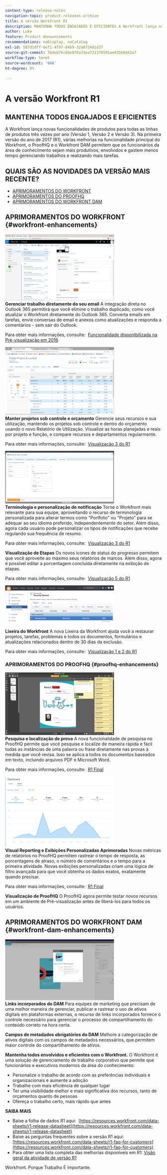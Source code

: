 ```yaml
---
content-type: release-notes
navigation-topic: product-releases-archive
title: A versão Workfront R1
description: MANTENHA TODOS ENGAJADOS E EFICIENTES A Workfront lança novas funcionalidades de produtos para todas as linhas de produtos três vezes por ano (Versão 1, Versão 2 e Versão 3). Na primeira versão do ano de 2017 (R1), várias melhorias na funcionalidade principal do Workfront, o ProofHQ e o Workfront DAM permitem que os funcionários da área de conhecimento sejam mais produtivos, envolvidos e gastem menos tempo gerenciando trabalhos e realizando mais tarefas.
author: Luke
feature: Product Announcements
recommendations: noDisplay, noCatalog
exl-id: 587d1dff-6ef1-4f97-84b9-32a073481d37
source-git-commit: 76deb76c66e8f8a7dea721378591ae035b8d42e7
workflow-type: tm+mt
source-wordcount: '666'
ht-degree: 0%

---
```


# A versão Workfront R1

## MANTENHA TODOS ENGAJADOS E EFICIENTES

A Workfront lança novas funcionalidades de produtos para todas as linhas de produtos três vezes por ano (Versão 1, Versão 2 e Versão 3). Na primeira versão do ano de 2017 (R1), várias melhorias na funcionalidade principal do Workfront, o ProofHQ e o Workfront DAM permitem que os funcionários da área de conhecimento sejam mais produtivos, envolvidos e gastem menos tempo gerenciando trabalhos e realizando mais tarefas.

## QUAIS SÃO AS NOVIDADES DA VERSÃO MAIS RECENTE?

* [APRIMORAMENTOS DO WORKFRONT](#workfront-enhancements)
* [APRIMORAMENTOS DO PROOFHQ](#proofhq-enhancements)
* [APRIMORAMENTOS DO WORKFRONT DAM](#workfront-dam-enhancements)

## APRIMORAMENTOS DO WORKFRONT {#workfront-enhancements}

![Outlook_365_Integration_1.png](assets/outlook-365-integration-1-350x212.png)\
**Gerenciar trabalho diretamente do seu email**
A integração direta no Outlook 365 permitirá que você elimine o trabalho duplicado, como você atualizar o Workfront diretamente do Outlook 365. Converta emails em tarefas, envie conversas de email e anexos como atualizações e responda a comentários - sem sair do Outlook.

Para obter mais informações, consulte:  [Funcionalidade disponibilizada na Pré-visualização em 2016](../../../../product-announcements/product-releases/quarterly-release-archive/r1-release-activity/available-in-preview-in-2016.md)

![](assets/mceclip0-350x218.png)\
**Manter projetos sob controle e orçamento**
Gerencie seus recursos e sua utilização, mantendo os projetos sob controle e dentro do orçamento usando o novo Relatório de Utilização. Visualize as horas planejadas e reais por projeto e função, e compare recursos e departamentos regularmente.

Para obter mais informações, consulte:  [Visualização 3 do R1](../../../../product-announcements/product-releases/quarterly-release-archive/r1-release-activity/r1-preview-3.md)

![](assets/mceclip1-350x169.png)\
**Terminologia e personalização de notificação**
Torne o Workfront mais relevante para sua equipe, aproveitando o recurso de terminologia personalizada para alterar termos como &quot;Portfolio&quot; ou &quot;Projeto&quot; para se adequar ao seu idioma preferido, independentemente do setor. Além disso, agora cada usuário pode personalizar os tipos de notificações que recebe regulando sua frequência de resumo.

Para obter mais informações, consulte:  [Visualização 3 do R1](../../../../product-announcements/product-releases/quarterly-release-archive/r1-release-activity/r1-preview-3.md)

**Visualização de Etapas**
Os novos ícones de status do progresso permitem que você aproveite ao máximo seus relatórios de marcos. Além disso, agora é possível editar a porcentagem concluída diretamente na exibição de etapas.

Para obter mais informações, consulte:  [Visualização 5 do R1](../../../../product-announcements/product-releases/quarterly-release-archive/r1-release-activity/r1-preview-5.md)

![](assets/mceclip3-350x122.png)

**Lixeira do Workfront**
A nova Lixeira da Workfront ajuda você a restaurar projetos, tarefas, problemas e todos os documentos, formulários e atualizações relacionados dentro de 30 dias da exclusão.

Para obter mais informações, consulte:  [Visualização 1 e 2 do R1](../../../../product-announcements/product-releases/quarterly-release-archive/r1-release-activity/r1-peview-1-and-2.md)

### APRIMORAMENTOS DO PROOFHQ {#proofhq-enhancements}

![](assets/mceclip4-350x201.png)\
**Pesquisa e localização de prova**
A nova funcionalidade de pesquisa no ProofHQ permite que você pesquise e localize de maneira rápida e fácil todas as instâncias de uma palavra ou frase diretamente nas provas à medida que você revisa. Isso se aplica a todos os documentos baseados em texto, incluindo arquivos PDF e Microsoft Word.

Para obter mais informações, consulte:  [R1 Final](../../../../product-announcements/product-releases/quarterly-release-archive/r1-release-activity/r1-final.md)

![](assets/mceclip5-350x226.png)\
**Visual Reporting e Exibições Personalizadas Aprimoradas**
Novas métricas de relatórios no ProofHQ permitem rastrear o tempo de resposta, as porcentagens de atraso, o número de comentários e o tempo para a primeira atividade. Novas exibições personalizadas criam uma lógica de filtro avançada para que você obtenha os dados exatos, exatamente quando precisar.

Para obter mais informações, consulte:  [R1 Final](../../../../product-announcements/product-releases/quarterly-release-archive/r1-release-activity/r1-final.md)

**Visualização de ProofHQ**
O ProofHQ agora permite testar novos recursos em um ambiente de Pré-visualização antes de liberá-los para todos os usuários.

## APRIMORAMENTOS DO WORKFRONT DAM {#workfront-dam-enhancements}

![](assets/mceclip6-350x195.png)\
**Links incorporados do DAM**
Para equipes de marketing que precisam de uma melhor maneira de gerenciar, publicar e rastrear o uso de ativos digitais em plataformas externas, o recurso de links incorporados fornece o controle necessário para gerenciar o processo de compartilhamento do conteúdo correto na hora certa.

**Campos de metadados obrigatórios do DAM**
Melhore a categorização de ativos digitais com os campos de metadados necessários, que permitem maior controle do compartilhamento de ativos.

**Mantenha todos envolvidos e eficientes com o Workfront.**
O Workfront é uma solução de gerenciamento de trabalho corporativo que permite que funcionários e executivos modernos da área do conhecimento:

* Personalize o trabalho de acordo com as preferências individuais e organizacionais e aumente a adoção
* Trabalhe com mais eficiência de qualquer lugar
* Ter uma visibilidade melhor e mais significativa dos recursos, tanto de orçamentos quanto de pessoas
* Ofereça o trabalho certo, mais rápido que antes

**SAIBA MAIS**

* Baixe a folha de dados R1 aqui:  [https://resources.workfront.com/data-sheets/r1-release-datasheet](https://resources.workfront.com/data-sheets/r1-release-datasheet)
* Baixe as perguntas frequentes sobre a versão R1 aqui: [https://resources.workfront.com/data-sheets/r1-faq-for-customers](https://resources.workfront.com/data-sheets/r1-faq-for-customers)
* Para obter uma lista completa das melhorias disponíveis em R1: [Visão geral da atividade de versão R1](../../../../product-announcements/product-releases/quarterly-release-archive/r1-release-activity/r1-release-activity-overview.md)

Workfront. Porque Trabalho É Importante.
